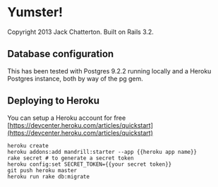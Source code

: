 # Yumster!

Copyright 2013 Jack Chatterton. Built on Rails 3.2.

## Database configuration

This has been tested with Postgres 9.2.2 running locally and a Heroku Postgres instance, both by way of the pg gem.

## Deploying to Heroku
You can setup a Heroku account for free [https://devcenter.heroku.com/articles/quickstart](https://devcenter.heroku.com/articles/quickstart)

    heroku create
    heroku addons:add mandrill:starter --app {{heroku app name}}
    rake secret # to generate a secret token
    heroku config:set SECRET_TOKEN={{your secret token}}
    git push heroku master
    heroku run rake db:migrate

